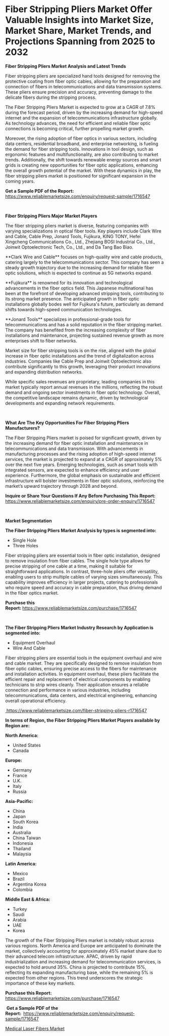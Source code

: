 <p><h1>Fiber Stripping Pliers Market Offer Valuable Insights into Market Size, Market Share, Market Trends, and Projections Spanning from 2025 to 2032</h1></p><p><strong>Fiber Stripping Pliers Market Analysis and Latest Trends</strong></p>
<p><p>Fiber stripping pliers are specialized hand tools designed for removing the protective coating from fiber optic cables, allowing for the preparation and connection of fibers in telecommunications and data transmission systems. These pliers ensure precision and accuracy, preventing damage to the delicate fibers during the stripping process. </p><p>The Fiber Stripping Pliers Market is expected to grow at a CAGR of 7.8% during the forecast period, driven by the increasing demand for high-speed internet and the expansion of telecommunications infrastructure globally. As technology advances, the need for efficient and reliable fiber optic connections is becoming critical, further propelling market growth. </p><p>Moreover, the rising adoption of fiber optics in various sectors, including data centers, residential broadband, and enterprise networking, is fueling the demand for fiber stripping tools. Innovations in tool design, such as ergonomic features and multifunctionality, are also contributing to market trends. Additionally, the shift towards renewable energy sources and smart grids is creating new opportunities for fiber optic applications, enhancing the overall growth potential of the market. With these dynamics in play, the fiber stripping pliers market is positioned for significant expansion in the coming years.</p></p>
<p><strong>Get a Sample PDF of the Report:&nbsp;</strong> <a href="https://www.reliablemarketsize.com/enquiry/request-sample/1716547?utm_campaign=2626&utm_medium=2&utm_source=Github&utm_content=ia&utm_term=28032025&utm_id=fiber-stripping-pliers">https://www.reliablemarketsize.com/enquiry/request-sample/1716547</a></p>
<p>&nbsp;</p>
<p><strong>Fiber Stripping Pliers Major Market Players</strong></p>
<p><p>The fiber stripping pliers market is diverse, featuring companies with varying specializations in optical fiber tools. Key players include Clark Wire and Cable, Cable Prep, Jonard Tools, Fujikura, KING TONY, Hefei Xingcheng Communications Co., Ltd., Zhejiang BOSI Industrial Co., Ltd., Joinwit Optoelectronic Tech, Co., Ltd., and Da Tang Bao Biao.</p><p>**Clark Wire and Cable** focuses on high-quality wire and cable products, catering largely to the telecommunications sector. This company has seen a steady growth trajectory due to the increasing demand for reliable fiber optic solutions, which is expected to continue as 5G networks expand.</p><p>**Fujikura** is renowned for its innovation and technological advancements in the fiber optics field. This Japanese multinational has been at the forefront of developing advanced stripping tools, contributing to its strong market presence. The anticipated growth in fiber optic installations globally bodes well for Fujikura's future, particularly as demand shifts towards high-speed communication technologies.</p><p>**Jonard Tools** specializes in professional-grade tools for telecommunications and has a solid reputation in the fiber stripping market. The company has benefited from the increasing complexity of fiber installations and maintenance, projecting sustained revenue growth as more enterprises shift to fiber networks.</p><p>Market size for fiber stripping tools is on the rise, aligned with the global increase in fiber optic installations and the trend of digitalization across industries. Companies like Cable Prep and Joinwit Optoelectronic also contribute significantly to this growth, leveraging their product innovations and expanding distribution networks. </p><p>While specific sales revenues are proprietary, leading companies in this market typically report annual revenues in the millions, reflecting the robust demand and ongoing sector investments in fiber optic technology. Overall, the competitive landscape remains dynamic, driven by technological developments and expanding network requirements.</p></p>
<p>&nbsp;</p>
<p><strong>What Are The Key Opportunities For Fiber Stripping Pliers Manufacturers?</strong></p>
<p><p>The Fiber Stripping Pliers market is poised for significant growth, driven by the increasing demand for fiber optic installation and maintenance in telecommunications and data transmission. With advancements in manufacturing processes and the rising adoption of high-speed internet services, the market is projected to expand at a CAGR of approximately 5% over the next five years. Emerging technologies, such as smart tools with integrated sensors, are expected to enhance efficiency and user experience. Furthermore, the global emphasis on sustainable and efficient infrastructure will bolster investments in fiber optic solutions, reinforcing the market’s upward trajectory through 2028 and beyond.</p></p>
<p><strong>Inquire or Share Your Questions If Any Before Purchasing This Report:</strong> <a href="https://www.reliablemarketsize.com/enquiry/pre-order-enquiry/1716547?utm_campaign=2626&utm_medium=2&utm_source=Github&utm_content=ia&utm_term=28032025&utm_id=fiber-stripping-pliers">https://www.reliablemarketsize.com/enquiry/pre-order-enquiry/1716547</a></p>
<p>&nbsp;</p>
<p><strong>Market Segmentation</strong></p>
<p><strong>The Fiber Stripping Pliers Market Analysis by types is segmented into:</strong></p>
<p><ul><li>Single Hole</li><li>Three Holes</li></ul></p>
<p><p>Fiber stripping pliers are essential tools in fiber optic installation, designed to remove insulation from fiber cables. The single hole type allows for precise stripping of one cable at a time, making it suitable for straightforward applications. In contrast, three-hole pliers offer versatility, enabling users to strip multiple cables of varying sizes simultaneously. This capability improves efficiency in larger projects, catering to professionals who require speed and accuracy in cable preparation, thus driving demand in the fiber optics market.</p></p>
<p><strong>Purchase this Report:&nbsp;</strong><a href="https://www.reliablemarketsize.com/purchase/1716547?utm_campaign=2626&utm_medium=2&utm_source=Github&utm_content=ia&utm_term=28032025&utm_id=fiber-stripping-pliers">https://www.reliablemarketsize.com/purchase/1716547</a></p>
<p>&nbsp;</p>
<p><strong>The Fiber Stripping Pliers Market Industry Research by Application is segmented into:</strong></p>
<p><ul><li>Equipment Overhaul</li><li>Wire And Cable</li></ul></p>
<p><p>Fiber stripping pliers are essential tools in the equipment overhaul and wire and cable market. They are specifically designed to remove insulation from fiber optic cables, ensuring precise access to the fibers for maintenance and installation activities. In equipment overhaul, these pliers facilitate the efficient repair and replacement of electrical components by enabling technicians to strip wires cleanly. Their application ensures a reliable connection and performance in various industries, including telecommunications, data centers, and electrical engineering, enhancing overall operational efficiency.</p></p>
<p><a href="https://www.reliablemarketsize.com/fiber-stripping-pliers-r1716547?utm_campaign=2626&utm_medium=2&utm_source=Github&utm_content=ia&utm_term=28032025&utm_id=fiber-stripping-pliers">&nbsp;https://www.reliablemarketsize.com/fiber-stripping-pliers-r1716547</a></p>
<p><strong>In terms of Region, the Fiber Stripping Pliers Market Players available by Region are:</strong></p>
<p>
    <p> <strong> North America: </strong>
        <ul>
            <li>United States</li>
            <li>Canada</li>
        </ul>
        </p> 
    <p> <strong> Europe: </strong>
        <ul>
            <li>Germany</li>
            <li>France</li>
            <li>U.K.</li>
            <li>Italy</li>
            <li>Russia</li>
        </ul>
        </p> 
    <p> <strong> Asia-Pacific: </strong>
        <ul>
            <li>China</li>
            <li>Japan</li>
            <li>South Korea</li>
            <li>India</li>
            <li>Australia</li>
            <li>China Taiwan</li>
            <li>Indonesia</li>
            <li>Thailand</li>
            <li>Malaysia</li>
        </ul>
        </p> 
    <p> <strong> Latin America: </strong>
        <ul>
            <li>Mexico</li>
            <li>Brazil</li>
            <li>Argentina Korea</li>
            <li>Colombia</li>
        </ul>
        </p> 
    <p> <strong> Middle East & Africa: </strong>
        <ul>
            <li>Turkey</li>
            <li>Saudi</li>
            <li>Arabia</li>
            <li>UAE</li>
            <li>Korea</li>
        </ul>
    </p>
    </p>
<p><p>The growth of the Fiber Stripping Pliers market is notably robust across various regions. North America and Europe are anticipated to dominate the market, collectively accounting for approximately 45% market share due to their advanced telecom infrastructure. APAC, driven by rapid industrialization and increasing demand for telecommunication services, is expected to hold around 35%. China is projected to contribute 15%, reflecting its expanding manufacturing base, while the remaining 5% is expected from other regions. This trend underscores the strategic importance of these key markets.</p></p>
<p><strong>Purchase this Report: </strong><a href="https://www.reliablemarketsize.com/purchase/1716547?utm_campaign=2626&utm_medium=2&utm_source=Github&utm_content=ia&utm_term=28032025&utm_id=fiber-stripping-pliers">https://www.reliablemarketsize.com/purchase/1716547</a></p>
<p>&nbsp;<strong>Get a Sample PDF of the Report:&nbsp;&nbsp;</strong><a href="https://www.reliablemarketsize.com/enquiry/request-sample/1716547?utm_campaign=2626&utm_medium=2&utm_source=Github&utm_content=ia&utm_term=28032025&utm_id=fiber-stripping-pliers">https://www.reliablemarketsize.com/enquiry/request-sample/1716547</a></p>
<p><strong></strong></p>
<p><p><a href="https://github.com/chungwimbu4/Market-Research-Report-List-1/blob/main/medical-laser-fibers-market.md?utm_campaign=2626&utm_medium=2&utm_source=Github&utm_content=ia&utm_term=28032025&utm_id=fiber-stripping-pliers">Medical Laser Fibers Market</a></p></p>